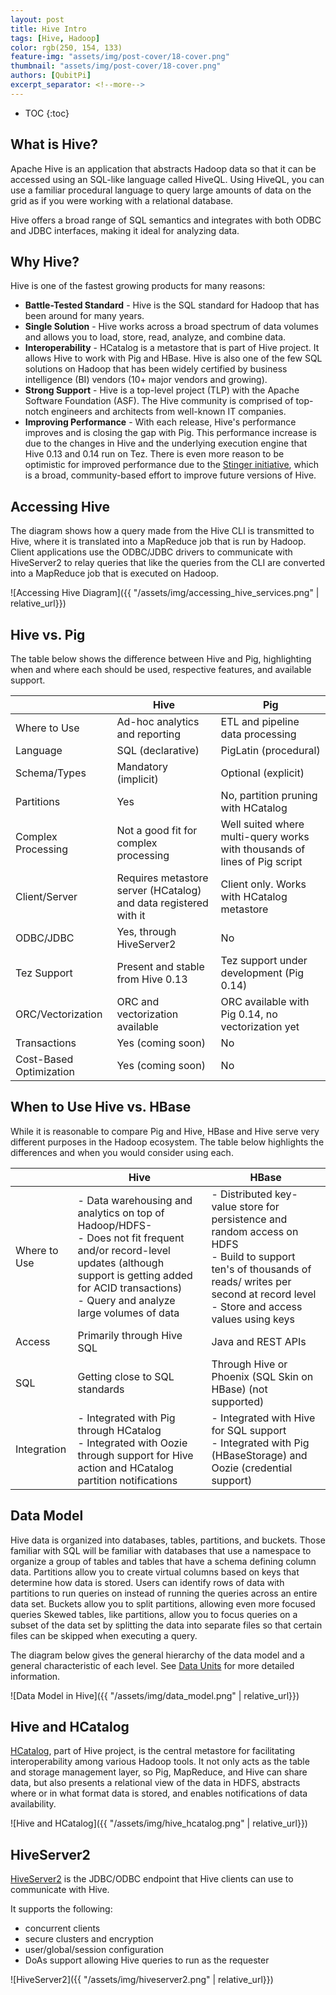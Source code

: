 ```yaml
---
layout: post
title: Hive Intro
tags: [Hive, Hadoop]
color: rgb(250, 154, 133)
feature-img: "assets/img/post-cover/18-cover.png"
thumbnail: "assets/img/post-cover/18-cover.png"
authors: [QubitPi]
excerpt_separator: <!--more-->
---
```


<!--more-->

* TOC
{:toc}

## What is Hive?

Apache Hive is an application that abstracts Hadoop data so that it can be accessed using an SQL-like language called
HiveQL. Using HiveQL, you can use a familiar procedural language to query large amounts of data on the grid as if you
were working with a relational database.

Hive offers a broad range of SQL semantics and integrates with both ODBC and JDBC interfaces, making it ideal for
analyzing data.

## Why Hive?

Hive is one of the fastest growing products for many reasons:

- **Battle-Tested Standard** - Hive is the SQL standard for Hadoop that has been around for many years.
- **Single Solution** - Hive works across a broad spectrum of data volumes and allows you to load, store, read, analyze,
  and combine data.
- **Interoperability** - HCatalog is a metastore that is part of Hive project. It allows Hive to work with Pig and
  HBase. Hive is also one of the few SQL solutions on Hadoop that has been widely certified by business intelligence
  (BI) vendors (10+ major vendors and growing).
- **Strong Support** - Hive is a top-level project (TLP) with the Apache Software Foundation (ASF). The Hive community
  is comprised of top-notch engineers and architects from well-known IT companies.
- **Improving Performance** - With each release, Hive's performance improves and is closing the gap with Pig. This
  performance increase is due to the changes in Hive and the underlying execution engine that Hive 0.13 and 0.14 run
  on Tez. There is even more reason to be optimistic for improved performance due to the
  [Stinger initiative](http://hortonworks.com/labs/stinger/), which is a broad, community-based effort to improve
  future versions of Hive.

## Accessing Hive

The diagram shows how a query made from the Hive CLI is transmitted to Hive, where it is translated into a MapReduce job
that is run by Hadoop. Client applications use the ODBC/JDBC drivers to communicate with HiveServer2 to relay queries
that like the queries from the CLI are converted into a MapReduce job that is executed on Hadoop.

![Accessing Hive Diagram]({{ "/assets/img/accessing_hive_services.png" | relative_url}})

## Hive vs. Pig

The table below shows the difference between Hive and Pig, highlighting when and where each should be used, respective
features, and available support.

|                         | Hive                                                             | Pig                                                                       |
|-------------------------|------------------------------------------------------------------|---------------------------------------------------------------------------|
| Where to Use            | Ad-hoc analytics and reporting                                   | ETL and pipeline data processing                                          |
| Language                | SQL (declarative)                                                | PigLatin (procedural)                                                     |
| Schema/Types            | Mandatory (implicit)                                             | Optional (explicit)                                                       |
| Partitions              | Yes                                                              | No, partition pruning with HCatalog                                       |
| Complex Processing      | Not a good fit for complex processing                            | Well suited where multi-query works with thousands of lines of Pig script |
| Client/Server           | Requires metastore server (HCatalog) and data registered with it | Client only. Works with HCatalog metastore                                |
| ODBC/JDBC               | Yes, through HiveServer2                                         | No                                                                        |
| Tez Support             | Present and stable from Hive 0.13                                | Tez support under development (Pig 0.14)                                  |
| ORC/Vectorization       | ORC and vectorization available                                  | ORC available with Pig 0.14, no vectorization yet                         |
| Transactions            | Yes (coming soon)                                                | No                                                                        |
| Cost-Based Optimization | Yes (coming soon)                                                | No                                                                        |

## When to Use Hive vs. HBase 

While it is reasonable to compare Pig and Hive, HBase and Hive serve very different purposes in the Hadoop ecosystem.
The table below highlights the differences and when you would consider using each.

|              | Hive                                                                                                                                                                                                                     | HBase                                                                                                                                                                                                  |
|--------------|--------------------------------------------------------------------------------------------------------------------------------------------------------------------------------------------------------------------------|--------------------------------------------------------------------------------------------------------------------------------------------------------------------------------------------------------|
| Where to Use | - Data warehousing and analytics on top of Hadoop/HDFS- <br />- Does not fit frequent and/or record-level updates (although support is getting added for ACID transactions)<br />- Query and analyze large volumes of data | - Distributed key-value store for persistence and random access on HDFS<br />- Build to support ten's of thousands of reads/ writes per second at record level<br />- Store and access values using keys |
| Access       | Primarily through Hive SQL                                                                                                                                                                                               | Java and REST APIs                                                                                                                                                                                     |
| SQL          | Getting close to SQL standards                                                                                                                                                                                           | Through Hive or Phoenix (SQL Skin on HBase) (not supported)                                                                                                                                            |
| Integration  | - Integrated with Pig through HCatalog<br />- Integrated with Oozie through support for Hive action and HCatalog partition notifications                                                                                   | - Integrated with Hive for SQL support<br />- Integrated with Pig (HBaseStorage) and Oozie (credential support)                                                                                          |

## Data Model

Hive data is organized into databases, tables, partitions, and buckets. Those familiar with SQL will be familiar with
databases that use a namespace to organize a group of tables and tables that have a schema defining column data.
Partitions allow you to create virtual columns based on keys that determine how data is stored. Users can identify rows
of data with partitions to run queries on instead of running the queries across an entire data set. Buckets allow you to
split partitions, allowing even more focused queries Skewed tables, like partitions, allow you to focus queries on a
subset of the data set by splitting the data into separate files so that certain files can be skipped when executing a
query.

The diagram below gives the general hierarchy of the data model and a general characteristic of each level. See
[Data Units](https://cwiki.apache.org/confluence/display/Hive/Tutorial#Tutorial-DataUnits) for more detailed
information.

![Data Model in Hive]({{ "/assets/img/data_model.png" | relative_url}})

## Hive and HCatalog

[HCatalog](https://cwiki.apache.org/confluence/display/Hive/HCatalog), part of Hive project, is the central metastore
for facilitating interoperability among various Hadoop tools. It not only acts as the table and storage management
layer, so Pig, MapReduce, and Hive can share data, but also presents a relational view of the data in HDFS, abstracts
where or in what format data is stored, and enables notifications of data availability.

![Hive and HCatalog]({{ "/assets/img/hive_hcatalog.png" | relative_url}})

## HiveServer2

[HiveServer2](https://cwiki.apache.org/confluence/display/Hive/Setting%20Up%20HiveServer2#SettingUpHiveServer2-HiveServer2)
is the JDBC/ODBC endpoint that Hive clients can use to communicate with Hive.

It supports the following:

* concurrent clients
* secure clusters and encryption
* user/global/session configuration
* DoAs support allowing Hive queries to run as the requester

![HiveServer2]({{ "/assets/img/hiveserver2.png" | relative_url}})
